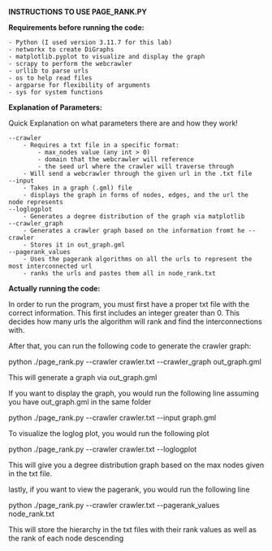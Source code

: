 **INSTRUCTIONS TO USE PAGE_RANK.PY**

**Requirements before running the code:**

    - Python (I used version 3.11.7 for this lab)
    - networkx to create DiGraphs
    - matplotlib.pyplot to visualize and display the graph
    - scrapy to perform the webcrawler
    - urllib to parse urls
    - os to help read files
    - argparse for flexibility of arguments
    - sys for system functions

**Explanation of Parameters:**

Quick Explanation on what parameters there are and how they work!

    --crawler
        - Requires a txt file in a specific format:
            - max_nodes value (any int > 0)
            - domain that the webcrawler will reference
            - the seed url where the crawler will traverse through
        - Will send a webcrawler through the given url in the .txt file
    --input
        - Takes in a graph (.gml) file
        - displays the graph in forms of nodes, edges, and the url the node represents
    --loglogplot
        - Generates a degree distribution of the graph via matplotlib
    --crawler_graph
        - Generates a crawler graph based on the information fromt he --crawler
        - Stores it in out_graph.gml
    --pagerank_values
        - Uses the pagerank algorithms on all the urls to represent the most interconnected url
        - ranks the urls and pastes them all in node_rank.txt

**Actually running the code:**

In order to run the program, you must first have a proper txt file with the correct information. This first includes an integer greater than 0. This decides how many urls the algorithm will rank and find the interconnections with.

After that, you can run the following code to generate the crawler graph:

python ./page_rank.py --crawler crawler.txt --crawler_graph out_graph.gml

This will generate a graph via out_graph.gml

If you want to display the graph, you would run the following line assuming you have out_graph.gml in the same folder

python ./page_rank.py --crawler crawler.txt --input graph.gml

To visualize the loglog plot, you would run the following plot

python ./page_rank.py --crawler crawler.txt --loglogplot

This will give you a degree distribution graph based on the max nodes given in the txt file.

lastly, if you want to view the pagerank, you would run the following line

python ./page_rank.py --crawler crawler.txt --pagerank_values node_rank.txt

This will store the hierarchy in the txt files with their rank values as well as the rank of each node descending
